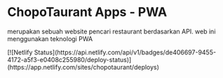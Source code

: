 <h1>ChopoTaurant Apps - PWA</h1>
<p>merupakan sebuah website pencari restaurant berdasarkan API. web ini menggunakan teknologi PWA</p>
[![Netlify Status](https://api.netlify.com/api/v1/badges/de406697-9455-4172-a5f3-e0408c255980/deploy-status)](https://app.netlify.com/sites/chopotaurant/deploys)
